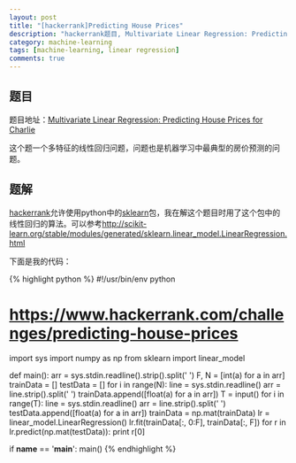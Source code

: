 ```yaml
---
layout: post
title: "[hackerrank]Predicting House Prices"
description: "hackerrank题目, Multivariate Linear Regression: Predicting House Prices for Charlie."
category: machine-learning
tags: [machine-learning, linear regression]
comments: true
---
```


## 题目

题目地址：[Multivariate Linear Regression: Predicting House Prices for Charlie](https://www.hackerrank.com/challenges/predicting-house-prices)

这个题一个多特征的线性回归问题，问题也是机器学习中最典型的房价预测的问题。

## 题解

[hackerrank][]允许使用python中的[sklearn][]包，我在解这个题目时用了这个包中的线性回归的算法。可以参考<http://scikit-learn.org/stable/modules/generated/sklearn.linear_model.LinearRegression.html>

下面是我的代码：

{% highlight python %}
#!/usr/bin/env python
# https://www.hackerrank.com/challenges/predicting-house-prices

import sys
import numpy as np
from sklearn import linear_model


def main():
    arr = sys.stdin.readline().strip().split(' ')
    F, N = [int(a) for a in arr]
    trainData = []
    testData = []
    for i in range(N):
        line = sys.stdin.readline()
        arr = line.strip().split(' ')
        trainData.append([float(a) for a in arr])
    T = input()
    for i in range(T):
        line = sys.stdin.readline()
        arr = line.strip().split(' ')
        testData.append([float(a) for a in arr])
    trainData = np.mat(trainData)
    lr = linear_model.LinearRegression()
    lr.fit(trainData[:, 0:F], trainData[:, F])
    for r in lr.predict(np.mat(testData)):
        print r[0]

if __name__ == '__main__':
    main()
{% endhighlight %}


[hackerrank]: https://www.hackerrank.com/
[sklearn]: http://scikit-learn.org/stable/
